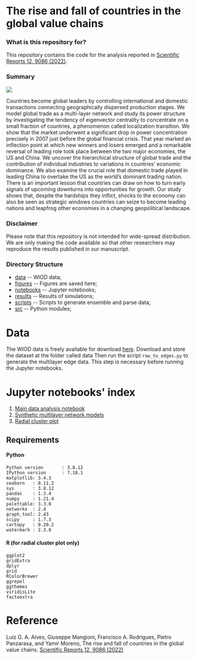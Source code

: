 # The rise and fall of countries in the global value chains

### What is this repository for?
This repository contains the code for the analysis reported in [Scientific Reports 12, 9086 (2022)](https://www.nature.com/articles/s41598-022-12067-x.pdf).

### Summary

<image src='featured.png' />

Countries become global leaders by controlling international and domestic transactions connecting geographically dispersed production stages. We model global trade as a multi-layer network and study its power structure by investigating the tendency of eigenvector centrality to concentrate on a small fraction of countries, a phenomenon called localization transition. We show that the market underwent a significant drop in power concentration precisely in 2007 just before the global financial crisis. That year marked an inflection point at which new winners and losers emerged and a remarkable reversal of leading role took place between the two major economies, the US and China. We uncover the hierarchical structure of global trade and the contribution of individual industries to variations in countries’ economic dominance. We also examine the crucial role that domestic trade played in leading China to overtake the US as the world’s dominant trading nation. There is an important lesson that countries can draw on how to turn early signals of upcoming downturns into opportunities for growth. Our study shows that, despite the hardships they inflict, shocks to the economy can also be seen as strategic windows countries can seize to become leading nations and leapfrog other economies in a changing geopolitical landscape.


### Disclaimer 

Please note that this repository is not intended for wide-spread distribution. We are only making the code available so that other researchers may reproduce the results published in our manuscript. 

### Directory Structure 

* [data](data) -- WIOD data;
* [figures](figures) -- Figures are saved here;
* [notebooks](notebooks) -- Jupyter notebooks;
* [results](results) -- Results of simulations;
* [scripts](scripts) -- Scripts to generate ensemble and parse data;
* [src](src) -- Python modules;



# Data 

The WIOD data is freely available for download [here](http://www.wiod.org/database/wiots16).
Download and store the dataset at the folder called data Then run the script `raw_to_edges.py` to generate the multilayer edge data. This step is necessary before running the Jupyter notebooks. 

# Jupyter notebooks' index

1. [Main data analysis notebook](notebooks/01_data_analysis.ipynb)
2. [Synthetic multilayer network models](notebooks/02_null_model.ipynb)
3. [Radial cluster plot](notebooks/03_radial_cluster.ipynb)

## Requirements

#### Python
```
Python version       : 3.8.12
IPython version      : 7.18.1
matplotlib: 3.4.3
seaborn   : 0.11.2
sys       : 3.8.12  
pandas    : 1.3.4
numpy     : 1.21.4
palettable: 3.3.0
networkx  : 2.4
graph_tool: 2.43 
scipy     : 1.7.3
cartopy   : 0.20.2
watermark : 2.3.0
```
#### R (for radial cluster plot only)

```
ggplot2
gridExtra
dplyr
grid
RColorBrewer
ggrepel
ggthemes
viridisLite
factoextra
```


# Reference

Luiz G. A. Alves, Giuseppe Mangioni, Francisco A. Rodrigues, Pietro Panzarasa, and Yamir Moreno, The rise and fall of countries in the global value chains. [Scientific Reports 12, 9086 (2022)](https://www.nature.com/articles/s41598-022-12067-x.pdf)
